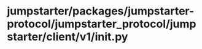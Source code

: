 # jumpstarter/packages/jumpstarter-protocol/jumpstarter_protocol/jumpstarter/client/v1/__init__.py

```python

```